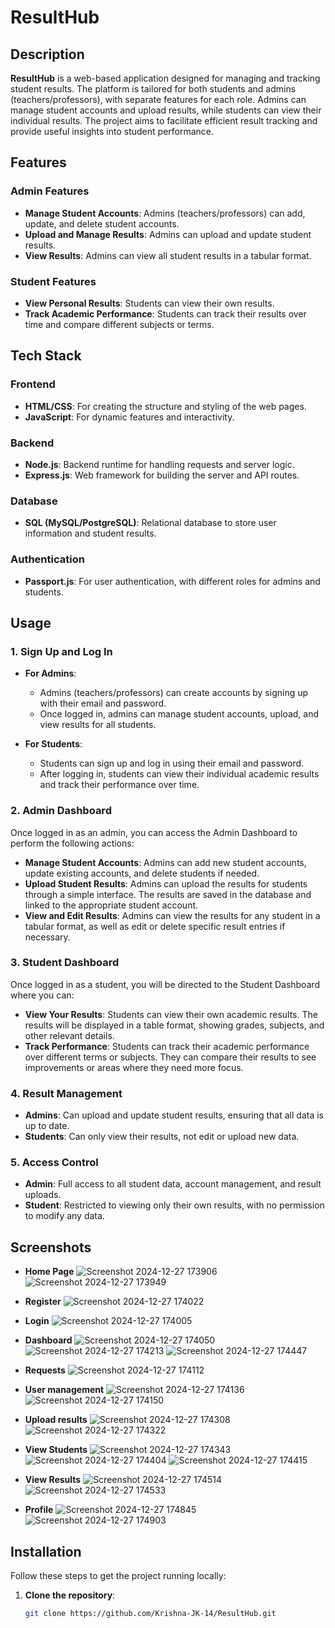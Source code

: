 # ResultHub

## Description
**ResultHub** is a web-based application designed for managing and tracking student results. The platform is tailored for both students and admins (teachers/professors), with separate features for each role. Admins can manage student accounts and upload results, while students can view their individual results. The project aims to facilitate efficient result tracking and provide useful insights into student performance.

## Features

### Admin Features
- **Manage Student Accounts**: Admins (teachers/professors) can add, update, and delete student accounts.
- **Upload and Manage Results**: Admins can upload and update student results.
- **View Results**: Admins can view all student results in a tabular format.

### Student Features
- **View Personal Results**: Students can view their own results.
- **Track Academic Performance**: Students can track their results over time and compare different subjects or terms.

## Tech Stack

### Frontend
- **HTML/CSS**: For creating the structure and styling of the web pages.
- **JavaScript**: For dynamic features and interactivity.

### Backend
- **Node.js**: Backend runtime for handling requests and server logic.
- **Express.js**: Web framework for building the server and API routes.

### Database
- **SQL (MySQL/PostgreSQL)**: Relational database to store user information and student results.

### Authentication
- **Passport.js**: For user authentication, with different roles for admins and students.

## Usage

### 1. **Sign Up and Log In**

- **For Admins**: 
  - Admins (teachers/professors) can create accounts by signing up with their email and password. 
  - Once logged in, admins can manage student accounts, upload, and view results for all students.
  
- **For Students**: 
  - Students can sign up and log in using their email and password.
  - After logging in, students can view their individual academic results and track their performance over time.

### 2. **Admin Dashboard**

Once logged in as an admin, you can access the Admin Dashboard to perform the following actions:
- **Manage Student Accounts**: Admins can add new student accounts, update existing accounts, and delete students if needed.
- **Upload Student Results**: Admins can upload the results for students through a simple interface. The results are saved in the database and linked to the appropriate student account.
- **View and Edit Results**: Admins can view the results for any student in a tabular format, as well as edit or delete specific result entries if necessary.

### 3. **Student Dashboard**

Once logged in as a student, you will be directed to the Student Dashboard where you can:
- **View Your Results**: Students can view their own academic results. The results will be displayed in a table format, showing grades, subjects, and other relevant details.
- **Track Performance**: Students can track their academic performance over different terms or subjects. They can compare their results to see improvements or areas where they need more focus.

### 4. **Result Management**

- **Admins**: Can upload and update student results, ensuring that all data is up to date.
- **Students**: Can only view their results, not edit or upload new data.

### 5. **Access Control**
- **Admin**: Full access to all student data, account management, and result uploads.
- **Student**: Restricted to viewing only their own results, with no permission to modify any data.

## Screenshots
- **Home Page**
![Screenshot 2024-12-27 173906](https://github.com/user-attachments/assets/9d09ca29-586a-4a8d-b6e8-b653c59776dd)
![Screenshot 2024-12-27 173949](https://github.com/user-attachments/assets/2b1a08c0-1dfd-4ad9-8e3f-693935000b65)

- **Register**
![Screenshot 2024-12-27 174022](https://github.com/user-attachments/assets/7753aa84-49b2-47c0-9316-7a36bd12ac01)

- **Login**
![Screenshot 2024-12-27 174005](https://github.com/user-attachments/assets/219316fa-3797-48a7-80f5-462063fc752f)

- **Dashboard**
![Screenshot 2024-12-27 174050](https://github.com/user-attachments/assets/942c1159-a2b7-4ebf-81f9-c2454fab9a84)
![Screenshot 2024-12-27 174213](https://github.com/user-attachments/assets/ee26c730-4060-445a-abb6-b3cbc5b65d18)
![Screenshot 2024-12-27 174447](https://github.com/user-attachments/assets/c0e1e6f3-5f2c-4cb1-9013-e9b251a41461)

- **Requests**
![Screenshot 2024-12-27 174112](https://github.com/user-attachments/assets/a5719515-9968-44ba-81eb-c9358e6272f4)

- **User management**
![Screenshot 2024-12-27 174136](https://github.com/user-attachments/assets/ccf001c2-605a-4fc9-a027-f0b2bfae7648)
![Screenshot 2024-12-27 174150](https://github.com/user-attachments/assets/5184e988-1164-4a26-88eb-f346ac1d4af5)

- **Upload results**
![Screenshot 2024-12-27 174308](https://github.com/user-attachments/assets/ec15c98a-bb97-4d73-bb9c-bb43bb36dd86)
![Screenshot 2024-12-27 174322](https://github.com/user-attachments/assets/5c8a3b2c-d9f0-45d8-a1e2-dbc4b59675c8)

- **View Students**
![Screenshot 2024-12-27 174343](https://github.com/user-attachments/assets/867bbbaa-d459-4628-83e1-bd8d86b242e0)
![Screenshot 2024-12-27 174404](https://github.com/user-attachments/assets/55913bdb-bea0-4783-b854-3bf0ec3f160b)
![Screenshot 2024-12-27 174415](https://github.com/user-attachments/assets/5e271972-0f4d-495e-a991-a16ec6b79136)

- **View Results**
![Screenshot 2024-12-27 174514](https://github.com/user-attachments/assets/0d33bdff-e9cf-41b5-a1be-b9430495e4fe)
![Screenshot 2024-12-27 174533](https://github.com/user-attachments/assets/7346edfb-f16b-459d-98ed-a485d455d00f)

- **Profile**
![Screenshot 2024-12-27 174845](https://github.com/user-attachments/assets/e3bc870e-60ef-4f46-9cb1-7c001cc8e29c)
![Screenshot 2024-12-27 174903](https://github.com/user-attachments/assets/cee74ee0-329c-4b80-a730-821e70b7581b)


## Installation

Follow these steps to get the project running locally:

1. **Clone the repository**:
   ```bash
   git clone https://github.com/Krishna-JK-14/ResultHub.git


   
